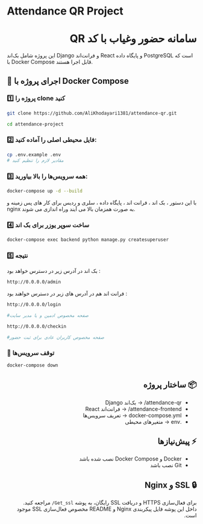 # Attendance QR Project
<div dir="rtl">

# سامانه حضور وغیاب با کد QR
</div>

این پروژه شامل بک‌اند Django و فرانت‌اند React و پایگاه داده PostgreSQL
 است که با Docker Compose قابل اجرا هستند.


 ## 🚀 اجرای پروژه با Docker Compose

### 1️⃣ پروژه را clone کنید

```bash
git clone https://github.com/AliKhodayari1381/attendance-qr.git

cd attendance-project
```

### 2️⃣ فایل محیطی اصلی را آماده کنید:

```bash
cp .env.example .env
# مقادیر لازم را تنظیم کنید
```

### 3️⃣ همه سرویس‌ها را بالا بیاورید:

```bash
docker-compose up -d --build
```
با این دستور ،  بک اند ، فرانت اند ، پایگاه داده ، سلری و ردیس برای کار های پس زمینه و nginx به صورت همزمان بالا می آیند وراه اندازی می شوند.

### 4️⃣ ساخت سوپر یوزر برای بک اند

```bash
docker-compose exec backend python manage.py createsuperuser
```

### 5️⃣ نتیجه

بک اند در آدرس زیر در دسترس خواهد بود :

```bash
http://0.0.0.0/admin
```

فرانت اند هم در آدرس های زیر در دسترس خواهند بود :

```bash
http://0.0.0.0/login

#صفحه مخصوص ادمین و یا مدیر سایت
```

```bash
http://0.0.0.0/checkin

#صفحه مخصوص کاربران عادی برای ثبت حضور 
```
### 🛑 توقف سرویس‌ها
```bash
docker-compose down
```

<div dir="rtl">

## 📦 ساختار پروژه
<ul>
<li>attendance-qr/ → بک‌اند Django</li>

<li>attendance-frontend/ → فرانت‌اند React</li>

<li>docker-compose.yml → تعریف سرویس‌ها</li>

<li>.env → متغیرهای محیطی</li>
</ul>
</div>


<div dir="rtl">

## ⚡ <b>پیش‌نیازها</b>

<ul>
  <li>Docker و Docker Compose نصب شده باشد</li>
  <li>Git نصب باشد</li>
</ul>

</div>


<div dir="rtl" style="text-align: right;">

<h2>🔒 SSL و Nginx</h2>

<p>برای فعال‌سازی HTTPS و دریافت SSL رایگان، به پوشه <code>Get_ssl/</code> مراجعه کنید.<br>
داخل این پوشه فایل پیکربندی Nginx و README مخصوص فعال‌سازی SSL موجود است.</p>

</div>
